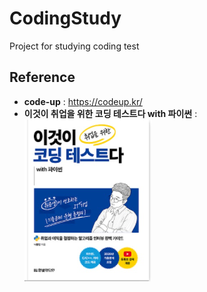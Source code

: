 # CodingStudy
 Project for studying coding test

## Reference 
 * **code-up** : <https://codeup.kr/>
 * **이것이 취업을 위한 코딩 테스트다 with 파이썬** : 
 ![python](./image/python.PNG)
